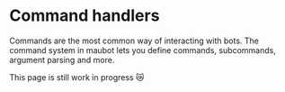 # Command handlers

Commands are the most common way of interacting with bots. The command system in
maubot lets you define commands, subcommands, argument parsing and more.

This page is still work in progress 😿
